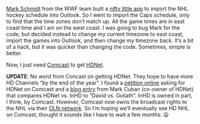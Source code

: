 [Mark Schmidt](http://blogs.msdn.com/markhsch/default.aspx) from the WWF
team built a [nifty little
app](http://blogs.msdn.com/markhsch/archive/2005/09/27/474633.aspx) to
import the NHL hockey schedule into Outlook. So I went to import the
Caps schedule, only to find that the time zones don’t match up. All the
game times are in east coast time and I am on the west coast. I was
going to bug Mark for the code, but decided instead to change my current
timezone to east coast, import the games into Outlook, and then change
my timezone back. It’s a bit of a hack, but it was quicker than changing
the code. Sometimes, simple is better.

Now, I just need [Comcast](http://www.comcast.com/) to get
[HDNet](http://www.hd.net/nhlinhd.html).

**UPDATE**: No word from Concast on getting HDNet. They hope to have
more HD Channels “by the end of the year”. I found a [petition
online](http://www.petitiononline.com/comcast1/petition.html) asking for
HDNet on Comcast and a [blog
entry](http://www.blogmaverick.com/entry/1234000873024786/) from Mark
Cuban (co-owner of HDNet) that compares HDNet vs. InHD to “David vs.
Goliath”. InHD is owned in part, I think, by Comcast. However, Comcast
now owns the broadcast rights to the NHL via their [OLN
network](http://www.olntv.com/nw/article/view/1268/?tf=nwNHLArticle.tpl).
So I’m hoping we’ll eventually see HD NHL on Comcast, thought it sounds
like I have to wait a few months.
:frowning:

